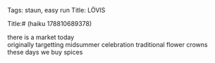 Tags: staun, easy run
Title: LÖVIS
  
Title:# (haiku 178810689378)  
  
there is a market today  
originally targetting midsummer celebration traditional flower crowns  
these days we buy spices  
